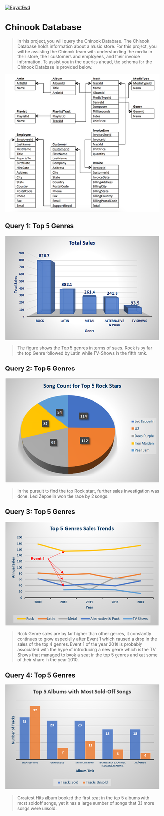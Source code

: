 [![EgyptFwd](https://egfwd.com/wp-content/uploads/2020/04/rsz_header_logo_.png)](https://egfwd.com/)

# Chinook Database

> In this project, you will query the Chinook Database. The Chinook Database holds information about a music store. For this project, you will be assisting the Chinook team with understanding the media in their store, their customers and employees, and their invoice information. To assist you in the queries ahead, the schema for the Chinook Database is provided below.

![ERD](https://github.com/aelghattas/Chinook-SQL-Data-Analysis/blob/master/Pictures/ERD.png)

## Query 1: Top 5 Genres
![Q1](https://github.com/aelghattas/Chinook-SQL-Data-Analysis/blob/master/Pictures/Q1.png)
> The figure shows the Top 5 genres in terms of sales. Rock is by far the top Genre followed by Latin while TV-Shows in the fifth rank.

## Query 2: Top 5 Genres
![Q2](https://github.com/aelghattas/Chinook-SQL-Data-Analysis/blob/master/Pictures/Q2.png)
> In the pursuit to find the top Rock start, further sales investigation was done. Led Zeppelin won the race by 2 songs.

## Query 3: Top 5 Genres
![Q3](https://github.com/aelghattas/Chinook-SQL-Data-Analysis/blob/master/Pictures/Trend.png)
> Rock Genre sales are by far higher than other genres, it constantly continues to grow especially after Event 1 which caused a drop in the sales of the top 4 genres.
> Event 1 of the year 2010 is probably associated with the hype of introducing a new genre which is the TV Shows that managed to book a seat in the top 5 genres and eat some of their share in the year 2010.

## Query 4: Top 5 Genres
![Q4](https://github.com/aelghattas/Chinook-SQL-Data-Analysis/blob/master/Pictures/Bar.png)
> Greatest Hits album booked the first seat in the top 5 albums with most soldoff songs, yet it has a large number of songs that 32 more songs were unsold.